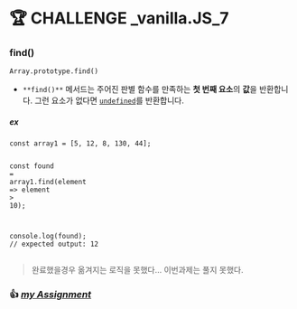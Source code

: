 <h1 id="🏆-challenge-_vanilla.js_7">🏆 CHALLENGE _vanilla.JS_7</h1>
<h3 id="find">find()</h3>
<pre><code>Array.prototype.find()
</code></pre>
<ul>
<li><code>**find()**</code>  메서드는 주어진 판별 함수를 만족하는 <strong>첫 번째 요소</strong>의 <strong>값</strong>을 반환합니다. 그런 요소가 없다면 <a href="https://developer.mozilla.org/ko/docs/Web/JavaScript/Reference/Global_Objects/undefined"><code>undefined</code></a>를 반환합니다.</li>
</ul>
<h5 id="ex">ex</h5>
<pre class=" language-js"><code class="prism  language-js"><span class="token keyword">const</span> array1 <span class="token operator">=</span> <span class="token punctuation">[</span><span class="token number">5</span><span class="token punctuation">,</span> <span class="token number">12</span><span class="token punctuation">,</span> <span class="token number">8</span><span class="token punctuation">,</span> <span class="token number">130</span><span class="token punctuation">,</span> <span class="token number">44</span><span class="token punctuation">]</span><span class="token punctuation">;</span>

<span class="token keyword">const</span> found <span class="token operator">=</span> array1<span class="token punctuation">.</span><span class="token function">find</span><span class="token punctuation">(</span>element <span class="token operator">=&gt;</span> element <span class="token operator">&gt;</span> <span class="token number">10</span><span class="token punctuation">)</span><span class="token punctuation">;</span>

console<span class="token punctuation">.</span><span class="token function">log</span><span class="token punctuation">(</span>found<span class="token punctuation">)</span><span class="token punctuation">;</span>
<span class="token comment">// expected output: 12</span>
</code></pre>
<blockquote>
<p>완료했을경우 옮겨지는 로직을 못했다… 이번과제는 풀지 못했다.</p>
</blockquote>
<h3 id="👍-my-assignment">👍 <a href="https://github.com/gay0ung/JavaScript/tree/master/Challenges/assignment%207"><em>my Assignment</em></a></h3>

